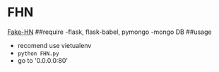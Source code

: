 FHN
===

[Fake-HN](http://fhn.yfaming.me)
##require
-flask, flask-babel, pymongo
-mongo DB
##usage
- recomend use vietualenv
- `python FHN.py`
- go to '0.0.0.0:80'
